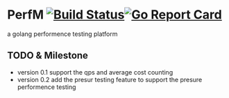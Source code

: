 # PerfM [![Build Status](https://travis-ci.org/arthurkiller/perfM.svg?branch=master)](https://travis-ci.org/arthurkiller/perfM)[![Go Report Card](https://goreportcard.com/badge/github.com/arthurkiller/perfM)](https://goreportcard.com/report/github.com/arthurkiller/perfM)
a golang performence testing platform

## TODO & Milestone
* version 0.1 
    support the qps and average cost counting
* version 0.2
    add the presur testing feature to support the presure performence testing
